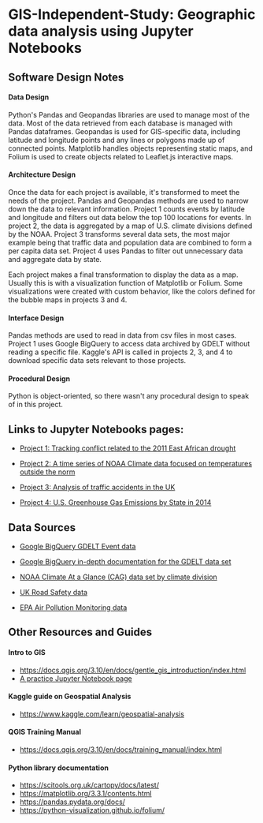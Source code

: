 # GIS-Independent-Study: Geographic data analysis using Jupyter Notebooks

## Software Design Notes

#### Data Design

Python's Pandas and Geopandas libraries are used to manage most of the data. Most of the data retrieved from each database is managed with Pandas dataframes.
Geopandas is used for GIS-specific data, including latitude and longitude points and any lines or polygons made up of connected points.
Matplotlib handles objects representing static maps, and Folium is used to create objects related to Leaflet.js interactive maps.

#### Architecture Design

Once the data for each project is available, it's transformed to meet the needs of the project.
Pandas and Geopandas methods are used to narrow down the data to relevant information.
Project 1 counts events by latitude and longitude and filters out data below the top 100 locations for events.
In project 2, the data is aggregated by a map of U.S. climate divisions defined by the NOAA.
Project 3 transforms several data sets, the most major example being that traffic data and population data are combined to form a per capita data set.
Project 4 uses Pandas to filter out unnecessary data and aggregate data by state.

Each project makes a final transformation to display the data as a map. Usually this is with a visualization function of Matplotlib or Folium.
Some visualizations were created with custom behavior, like the colors defined for the bubble maps in projects 3 and 4.

#### Interface Design

Pandas methods are used to read in data from csv files in most cases.
Project 1 uses Google BigQuery to access data archived by GDELT without reading a specific file.
Kaggle's API is called in projects 2, 3, and 4 to download specific data sets relevant to those projects.

#### Procedural Design

Python is object-oriented, so there wasn't any procedural design to speak of in this project.


## Links to Jupyter Notebooks pages:

- [Project 1: Tracking conflict related to the 2011 East African drought](https://nbviewer.jupyter.org/github/BrianTibbetts/Africa-GIS-Project/blob/master/Africa-GIS-Project/East-African-2011-Drought-Conflict.ipynb)

- [Project 2: A time series of NOAA Climate data focused on temperatures outside the norm](https://nbviewer.jupyter.org/github/BrianTibbetts/US-Climate-Time-Series/blob/main/US-Avg-Temp-Shift.ipynb)

- [Project 3: Analysis of traffic accidents in the UK](https://nbviewer.jupyter.org/github/BrianTibbetts/UK-Traffic-Accidents/blob/main/UK-Per-Capita-Traffic.ipynb)

- [Project 4: U.S. Greenhouse Gas Emissions by State in 2014](https://nbviewer.jupyter.org/github/BrianTibbetts/EPA-Air-Pollution/blob/main/EPA-Air-Pollution.ipynb)


## Data Sources
- [Google BigQuery GDELT Event data](https://cloud.google.com/bigquery)
- [Google BigQuery in-depth documentation for the GDELT data set](https://cloud.google.com/bigquery/docs/reference)

- [NOAA Climate At a Glance (CAG) data set by climate division](https://www.ncdc.noaa.gov/cag/divisional/mapping)

- [UK Road Safety data](https://www.kaggle.com/bluehorseshoe/uk-2016-road-safety-data)

- [EPA Air Pollution Monitoring data](https://www.kaggle.com/jaseibert/us-facilitylevel-air-pollution-20102014)


## Other Resources and Guides


#### Intro to GIS

- https://docs.qgis.org/3.10/en/docs/gentle_gis_introduction/index.html
- [A practice Jupyter Notebook page](https://nbviewer.jupyter.org/github/BrianTibbetts/Jupyter-Notebook-Test/blob/master/hello_world_binder.ipynb)

#### Kaggle guide on Geospatial Analysis

- https://www.kaggle.com/learn/geospatial-analysis

#### QGIS Training Manual

- https://docs.qgis.org/3.10/en/docs/training_manual/index.html

#### Python library documentation

- https://scitools.org.uk/cartopy/docs/latest/
- https://matplotlib.org/3.3.1/contents.html
- https://pandas.pydata.org/docs/
- https://python-visualization.github.io/folium/
